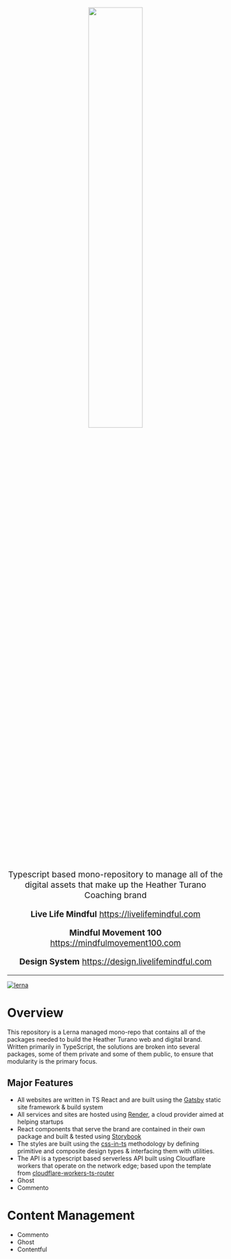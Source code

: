 <h1 align="center" style="padding-bottom: 30px">
  <img align="center" width="50%" src="https://blog.livelifemindful.com/static/htc-logo-stacked.dfb758d4.svg" />
</h1 >
  <p align="center" style="font-size: 1.2rem">Typescript based mono-repository to manage all of the digital assets that make up the Heather Turano Coaching brand</p>
  <p align="center" style="font-size: 1.2rem">
    <strong>Live Life Mindful</strong>
    <a align="center"  href="https://livelifemindful.com" style="font-size: 1.2rem; text-align: center;">https://livelifemindful.com</a>
  </p>
  <p align="center" style="font-size: 1.2rem">
    <strong>Mindful Movement 100</strong>
    <a align="center"  href="https://mindfulmovement100.com" style="font-size: 1.2rem; text-align: center;">https://mindfulmovement100.com</a>
  </p>
    <p align="center" style="font-size: 1.2rem">
    <strong>Design System</strong>
    <a align="center"  href="https://design.livelifemindful.com" style="font-size: 1.2rem; text-align: center;">https://design.livelifemindful.com</a>
  </p>
<hr />

[![lerna](https://img.shields.io/badge/maintained%20with-lerna-cc00ff.svg)](https://lerna.js.org/)

# Overview

This repository is a Lerna managed mono-repo that contains all of the packages needed to build the Heather Turano web and digital brand. Written primarily in TypeScript, the solutions are broken into several packages, some of them private and some of them public, to ensure that modularity is the primary focus.

## Major Features

- All websites are written in TS React and are built using the [Gatsby](https://www.gatsbyjs.org/) static site framework & build system
- All services and sites are hosted using [Render](https://render.com/), a cloud provider aimed at helping startups
- React components that serve the brand are contained in their own package and built & tested using [Storybook](https://storybook.js.org/)
- The styles are built using the [css-in-ts](https://github.com/css-in-ts/design-system) methodology by defining primitive and composite design types & interfacing them with utilities.
- The API is a typescript based serverless API built using Cloudflare workers that operate on the network edge; based upon the template from [cloudflare-workers-ts-router](https://github.com/drewdecarme/cloudflare-workers-ts-router)
- Ghost
- Commento

# Content Management

- Commento
- Ghost
- Contentful
